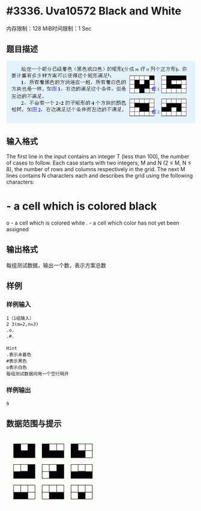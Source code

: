 # #3336. Uva10572 Black and White

内存限制：128 MiB时间限制：1 Sec

## 题目描述

![](upload/201312/11(5).jpg)

## 输入格式

The first line in the input contains an integer T (less than 100), the number of cases to follow. Each case starts with two integers, M and N (2 &le; M, N &le; 8), the number of rows and columns respectively in the grid. The next M lines contains N characters each and describes the grid using the following characters: 

# - a cell which is colored black
o - a cell which is colored white
. - a cell which color has not yet been assigned 

## 输出格式

每组测试数据，输出一个数，表示方案总数

## 样例

### 样例输入

    
    1（1组输入）
    2 3(m=2,n=3)
    .o.
    .#.
    
    Hint
    .表示未着色
    #表示黑色
    o表示白色
    每组测试数据间用一个空行隔开
    
    
    
    

### 样例输出

    
    9
    
    

## 数据范围与提示

![](upload/201312/11(6).jpg)
